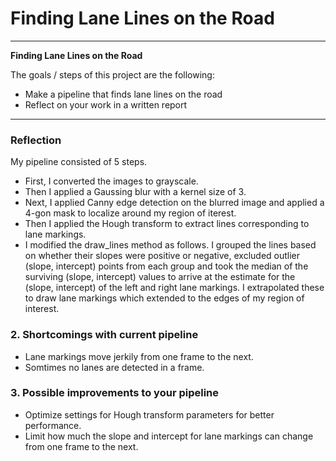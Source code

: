 # **Finding Lane Lines on the Road** 

---

**Finding Lane Lines on the Road**

The goals / steps of this project are the following:
* Make a pipeline that finds lane lines on the road
* Reflect on your work in a written report


[//]: # (Image References)

[image1]: ./examples/grayscale.jpg "Grayscale"

---

### Reflection

My pipeline consisted of 5 steps. 

* First, I converted the images to grayscale.
* Then I applied a Gaussing blur with a kernel size of 3. 
* Next, I applied Canny edge detection on the blurred image and applied a 4-gon mask to localize around my region of iterest. 
* Then I applied the Hough transform to extract lines corresponding to lane markings. 
* I modified the draw_lines method as follows. I grouped the lines based on whether their slopes were positive or negative, excluded outlier (slope, intercept) points from each group and took the median of the surviving (slope, intercept) values to arrive at the estimate for the (slope, intercept) of the left and right lane markings. I extrapolated these to draw lane markings which extended to the edges of my region of interest.

### 2. Shortcomings with current pipeline
* Lane markings move jerkily from one frame to the next.
* Somtimes no lanes are detected in a frame.

### 3. Possible improvements to your pipeline

* Optimize settings for Hough transform parameters for better performance.
* Limit how much the slope and intercept for lane markings can change from one frame to the next.
